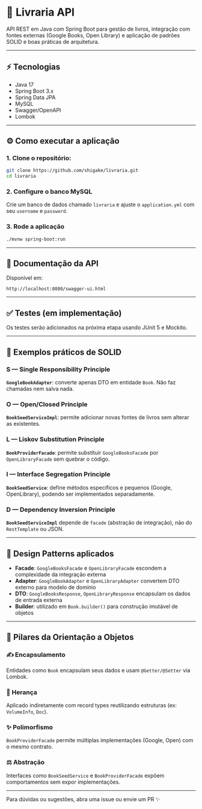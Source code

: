# 📖 Livraria API

API REST em Java com Spring Boot para gestão de livros, integração com fontes externas (Google Books, Open Library) e aplicação de padrões SOLID e boas práticas de arquitetura.

---

## ⚡ Tecnologias

* Java 17
* Spring Boot 3.x
* Spring Data JPA
* MySQL
* Swagger/OpenAPI
* Lombok

---

## ⚙️ Como executar a aplicação

### 1. Clone o repositório:

```bash
git clone https://github.com/shigake/livraria.git
cd livraria
```

### 2. Configure o banco MySQL

Crie um banco de dados chamado `livraria` e ajuste o `application.yml` com seu `username` e `password`.

### 3. Rode a aplicação

```bash
./mvnw spring-boot:run
```

---

## 📃 Documentação da API

Disponível em:

```
http://localhost:8080/swagger-ui.html
```

---

## ✅ Testes (em implementação)

Os testes serão adicionados na próxima etapa usando JUnit 5 e Mockito.

---

## 🔧 Exemplos práticos de SOLID

### S — Single Responsibility Principle

**`GoogleBookAdapter`**: converte apenas DTO em entidade `Book`. Não faz chamadas nem salva nada.

### O — Open/Closed Principle

**`BookSeedServiceImpl`**: permite adicionar novas fontes de livros sem alterar as existentes.

### L — Liskov Substitution Principle

**`BookProviderFacade`**: permite substituir `GoogleBooksFacade` por `OpenLibraryFacade` sem quebrar o código.

### I — Interface Segregation Principle

**`BookSeedService`**: define métodos específicos e pequenos (Google, OpenLibrary), podendo ser implementados separadamente.

### D — Dependency Inversion Principle

**`BookSeedServiceImpl`** depende de `facade` (abstração de integração), não do `RestTemplate` ou JSON.

---

## 🧰 Design Patterns aplicados

* **Facade**: `GoogleBooksFacade` e `OpenLibraryFacade` escondem a complexidade da integração externa
* **Adapter**: `GoogleBookAdapter` e `OpenLibraryAdapter` convertem DTO externo para modelo de domínio
* **DTO**: `GoogleBooksResponse`, `OpenLibraryResponse` encapsulam os dados de entrada externa
* **Builder**: utilizado em `Book.builder()` para construção imutável de objetos

---

## 🏫 Pilares da Orientação a Objetos

### ✍ Encapsulamento

Entidades como `Book` encapsulam seus dados e usam `@Getter/@Setter` via Lombok.

### 🔗 Herança

Aplicado indiretamente com record types reutilizando estruturas (ex: `VolumeInfo`, `Doc`).

### ✨ Polimorfismo

`BookProviderFacade` permite múltiplas implementações (Google, Open) com o mesmo contrato.

### ⚖️ Abstração

Interfaces como `BookSeedService` e `BookProviderFacade` expõem comportamentos sem expor implementações.

---

Para dúvidas ou sugestões, abra uma issue ou envie um PR ✨
